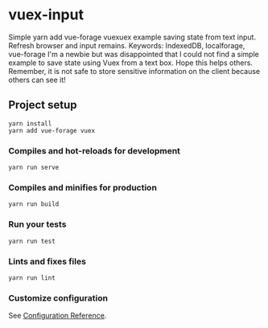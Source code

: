 # vuex-input

Simple yarn add vue-forage vuexuex example saving state from text input. Refresh browser and input remains. Keywords: IndexedDB, localforage, vue-forage
I'm a newbie but was disappointed that I could not find a simple example to save state using Vuex from a text box. Hope this helps others.
Remember, it is not safe to store sensitive information on the client because others can see it!

## Project setup

```
yarn install
yarn add vue-forage vuex
```

### Compiles and hot-reloads for development

```
yarn run serve
```

### Compiles and minifies for production

```
yarn run build
```

### Run your tests

```
yarn run test
```

### Lints and fixes files

```
yarn run lint
```

### Customize configuration

See [Configuration Reference](https://cli.vuejs.org/config/).
